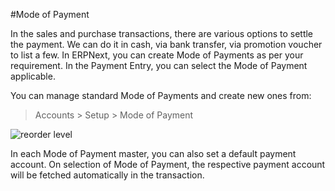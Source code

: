 #Mode of Payment

In the sales and purchase transactions, there are various options to settle the payment. We can do it in cash, via bank transfer, via promotion voucher to list a few. In ERPNext, you can create Mode of Payments as per your requirement. In the Payment Entry, you can select the Mode of Payment applicable.

You can manage standard Mode of Payments and create new ones from:

> Accounts > Setup > Mode of Payment

<img alt="reorder level" class="screenshot" src="{{docs_base_url}}/assets/img/accounting/mode-of-payments.png">

In each Mode of Payment master, you can also set a default payment account. On selection of Mode of Payment, the respective payment account will be fetched automatically in the transaction.